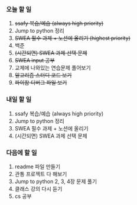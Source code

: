 ### 오늘 할 일
1. ~~ssafy 복습/예습 (always high priority)~~
2. Jump to python 정리
3. ~~SWEA 필수 과제 + 노션에 올리기 (highest priority)~~
4. 백준
5. ~~(시간되면) SWEA 과제 선택 문제~~
6. ~~SWEA input 공부~~
7. 교제에 나와있는 연습문제 풀어보기
8. ~~알고리즘 스터디 코드 보기~~
9. ~~파이참 디버그 파일 보기~~

### 내일 할 일
1. ssafy 복습/예습 (always high priority)
2. Jump to python 정리
3. SWEA 필수 과제 + 노션에 올리기
4. (시간되면) SWEA 과제 선택 문제

### 다음에 할 일
1. readme 파일 만들기
1. 관통 프로젝트 다 해보기
3. Jump to python 2, 3, 4장 문제 풀기
4. 클래스 강의 다시 듣기
5. cs 공부